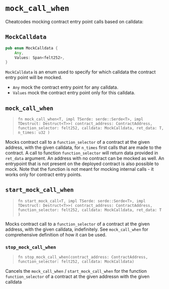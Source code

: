 # `mock_call_when`

Cheatcodes mocking contract entry point calls based on calldata:

## `MockCalldata`

```rust
pub enum MockCalldata {
    Any,
    Values: Span<felt252>,
}
```

`MockCalldata` is an enum used to specify for which calldata the contract entry point will be mocked.
- `Any` mock the contract entry point for any calldata.
- `Values` mock the contract entry point only for this calldata.

## `mock_call_when`
> `fn mock_call_when<T, impl TSerde: serde::Serde<T>, impl TDestruct: Destruct<T>>(
>   contract_address: ContractAddress, function_selector: felt252, calldata: MockCalldata, ret_data: T, n_times: u32
> )`

Mocks contract call to a `function_selector` of a contract at the given address, with the given calldata, for `n_times` first calls that are made 
to the contract. 
A call to function `function_selector` will return data provided in `ret_data` argument. 
An address with no contract can be mocked as well. 
An entrypoint that is not present on the deployed contract is also possible to mock.
Note that the function is not meant for mocking internal calls - it works only for contract entry points.

## `start_mock_call_when`
> `fn start_mock_call<T, impl TSerde: serde::Serde<T>, impl TDestruct: Destruct<T>>(
>   contract_address: ContractAddress, function_selector: felt252, calldata: MockCalldata, ret_data: T
> )`

Mocks contract call to a `function_selector` of a contract at the given address, with the given calldata, indefinitely.
See `mock_call_when` for comprehensive definition of how it can be used.


### `stop_mock_call_when`
> `fn stop_mock_call_when(contract_address: ContractAddress, function_selector: felt252, calldata: MockCalldata)`

Cancels the `mock_call_when` / `start_mock_call_when` for the function `function_selector` of a contract at the given addressn with the given calldata
